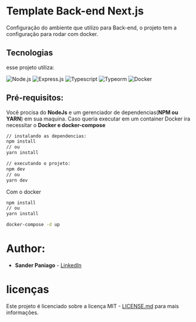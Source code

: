 # Template Back-end Next.js

Configuração do ambiente que utilizo para Back-end, o projeto tem a configuração para rodar com docker.

## Tecnologias

esse projeto utiliza:

![Node.js](https://img.shields.io/badge/-Node.js-339933?&logo=node.js&logoColor=FFFFFF) ![Express.js](https://img.shields.io/badge/-Express-000000?&logo=express&logoColor=FFFFFF) ![Typescript](https://img.shields.io/badge/-typescript-3178C6?&logo=typescript&logoColor=FFFFFF) ![Typeorm](https://img.shields.io/badge/-Typeorm-FE0A02) ![Docker](https://img.shields.io/badge/-Docker-2496ED?&logo=docker&logoColor=FFFFFF)


## Pré-requisitos:

Você procisa do **NodeJs** e um gerenciador de dependencias(**NPM ou YARN**) em sua maquina. Caso queria executar em um container Docker ira necessitar o **Docker e docker-compose**

```sh
// instalando as dependencias:
npm install
// ou 
yarn install

// executando o projeto:
npm dev
// ou
yarn dev 
```
Com o docker
```sh
npm install
// ou 
yarn install

docker-compose -d up
```


# Author:

- **Sander Paniago** - [LinkedIn](https://www.linkedin.com/in/sanderpaniago)

# licenças

Este projeto é licenciado sobre a licença MIT - [LICENSE.md](LICENSE.md) para mais informações.
